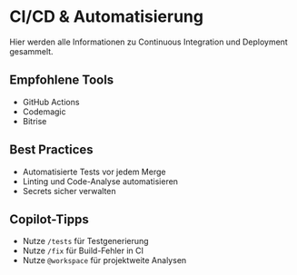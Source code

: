 # CI/CD & Automatisierung

Hier werden alle Informationen zu Continuous Integration und Deployment gesammelt.

## Empfohlene Tools
- GitHub Actions
- Codemagic
- Bitrise

## Best Practices
- Automatisierte Tests vor jedem Merge
- Linting und Code-Analyse automatisieren
- Secrets sicher verwalten

## Copilot-Tipps
- Nutze `/tests` für Testgenerierung
- Nutze `/fix` für Build-Fehler in CI
- Nutze `@workspace` für projektweite Analysen
